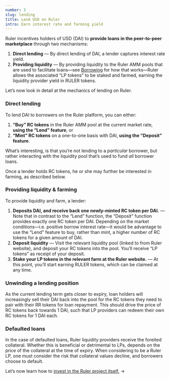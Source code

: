```yaml
---
number: 3
slug: lending
title: Lend USD on Ruler
intro: Earn interest rate and farming yield
---
```


Ruler incentives holders of USD (DAI) to **provide loans in the peer-to-peer marketplace** through two mechanisms:

1. **Direct lending** — By direct lending of DAI, a lender captures interest rate yield.
2. **Providing liquidity** — By providing liquidity to the Ruler AMM pools that are used to facilitate loans—see [Borrowing](/borrow) for how that works—Ruler allows the associated “LP tokens” to be staked and farmed, earning the liquidity provider yield in RULER tokens.

Let’s now look in detail at the mechanics of lending on Ruler.

### Direct lending

To lend DAI to borrowers on the Ruler platform, you can either:

1. **“Buy” RC tokens** in the Ruler AMM pool at the current market rate, **using the “Lend” feature**, or
2. **“Mint” RC tokens** on a one-to-one basis with DAI, **using the “Deposit” feature**.

What’s interesting, is that you’re not lending to a _particular_ borrower, but rather interacting with the liquidity pool that’s used to fund _all_ borrower loans.

Once a lender holds RC tokens, he or she may further be interested in farming, as described below.

### Providing liquidity & farming

To provide liquidity and farm, a lender:

1. **Deposits DAI, and receive back one newly-minted RC token per DAI.** — Note that in contrast to the “Lend” function, the “Deposit” function provides exactly one RC token per DAI. Depending on the market conditions—i.e. positive borrow interest rate—it would be advantage to use the “Lend” feature to buy, rather than mint, a higher number of RC tokens for a given amount of DAI.
2. **Deposit liquidity** — Visit the relevant liquidity pool (linked to from Ruler website), and deposit your RC tokens into the pool. You’ll receive “LP tokens” as receipt of your deposit.
3. **Stake your LP tokens in the relevant farm at the Ruler website.** — At this point, you’ll start earning RULER tokens, which can be claimed at any time.

### Unwinding a lending position

As the current lending term gets closer to expiry, loan holders will increasingly sell their DAI back into the pool for the RC tokens they need to pair with their RR tokens for loan repayment. This should drive the price of RC tokens back towards 1 DAI, such that LP providers can redeem their own RC tokens for 1 DAI each.

### Defaulted loans

In the case of defaulted loans, Ruler liquidity providers receive the foreited collateral. Whether this is beneficial or detrimental to LPs, depends on the price of the collateral at the time of expiry. When considering to be a Ruler LP, one must consider the risk that collateral values decline, and borrowers choose to default.

Let’s now learn how to [invest in the Ruler project itself.](/invest/) →
